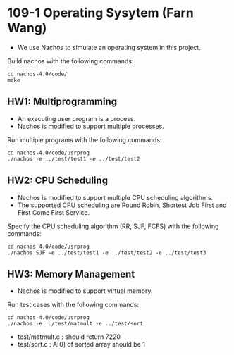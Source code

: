 # 109-1 Operating Sysytem (Farn Wang)

* We use Nachos to simulate an operating system in this project.

Build nachos with the following commands:
```cmd=
cd nachos-4.0/code/
make 
```

## HW1: Multiprogramming
* An executing user program is a process. 
* Nachos is modified to support multiple processes.

Run multiple programs with the following commands:
```cmd=
cd nachos-4.0/code/usrprog
./nachos -e ../test/test1 -e ../test/test2
```

## HW2: CPU Scheduling
* Nachos is modified to support multiple CPU scheduling algorithms.
* The supported CPU scheduling are Round Robin, Shortest Job First and First Come First Service.

Specify the CPU scheduling algorithm (RR, SJF, FCFS) with the following commands:
```cmd=
cd nachos-4.0/code/usrprog
./nachos SJF -e ../test/test1 -e ../test/test2 -e ../test/test3
```


## HW3: Memory Management
* Nachos is modified to support virtual memory.

Run test cases with the following commands:
```cmd=
cd nachos-4.0/code/usrprog
./nachos -e ../test/matmult -e ../test/sort
```
* test/matmult.c : should return 7220
* test/sort.c : A[0] of sorted array should be 1
